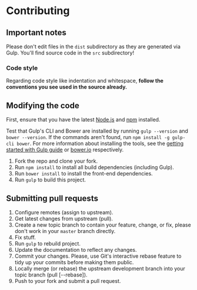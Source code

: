 # Contributing

## Important notes
Please don't edit files in the `dist` subdirectory as they are generated via Gulp. You'll find source code in the `src` subdirectory!

### Code style
Regarding code style like indentation and whitespace, **follow the conventions you see used in the source already.**

## Modifying the code
First, ensure that you have the latest [Node.js](http://nodejs.org/) and [npm](http://npmjs.org/) installed.

Test that Gulp's CLI and Bower are installed by running `gulp --version` and `bower --version`.  If the commands aren't found, run `npm install -g gulp-cli bower`.  For more information about installing the tools, see the [getting started with Gulp guide](https://github.com/gulpjs/gulp/blob/master/docs/getting-started.md) or [bower.io](http://bower.io/) respectively.

1. Fork the repo and clone your fork.
1. Run `npm install` to install all build dependencies (including Gulp).
1. Run `bower install` to install the front-end dependencies.
1. Run `gulp` to build this project.

## Submitting pull requests

1. Configure remotes (assign to upstream).
1. Get latest changes from upstream (pull).
1. Create a new topic branch to contain your feature, change, or fix, please don't work in your `master` branch directly.
1. Fix stuff.
1. Run `gulp` to rebuild project.
1. Update the documentation to reflect any changes.
1. Commit your changes. Please, use Git's interactive rebase feature to tidy up your commits before making them public.
1. Locally merge (or rebase) the upstream development branch into your topic branch (pull [--rebase]).
1. Push to your fork and submit a pull request.
